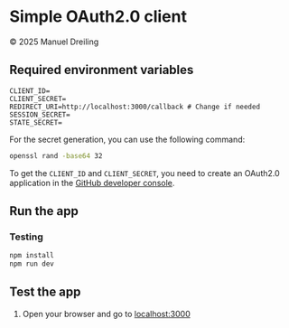 # Simple OAuth2.0 client

&copy; 2025 Manuel Dreiling

## Required environment variables

```
CLIENT_ID=
CLIENT_SECRET=
REDIRECT_URI=http://localhost:3000/callback # Change if needed
SESSION_SECRET=
STATE_SECRET=
```

For the secret generation, you can use the following command:

```bash
openssl rand -base64 32
```

To get the `CLIENT_ID` and `CLIENT_SECRET`, you need to create an OAuth2.0 application in the [GitHub developer console](https://github.com/settings/developers).

## Run the app

### Testing

```bash
npm install
npm run dev
```

## Test the app

1. Open your browser and go to [localhost:3000](http://localhost:3000)
